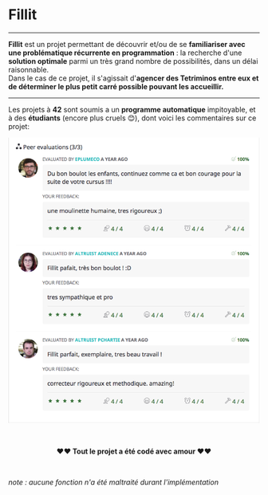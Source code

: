 # Fillit

------
**Fillit** est un projet permettant de découvrir et/ou de se **familiariser avec une problématique récurrente en programmation** : la recherche d'une **solution optimale** parmi un très grand nombre de possibilités, dans un délai raisonnable.</br>Dans le cas de ce projet, il s'agissait d'**agencer des Tetriminos entre eux et de déterminer le plus petit carré possible pouvant les accueillir.**

------
Les projets à **42** sont soumis a un **programme automatique** impitoyable, et à des **étudiants** (encore plus cruels 😊), dont voici les commentaires sur ce projet:


![alt image](https://github.com/mehdiSuperDev/Fillit/blob/master/images/peer_correcting.png)





</br>
<p align="center"><strong>❤️❤️ Tout le projet a été codé avec amour </strong>❤️❤️</p>

</br>
<p "style=font-size:3px;"><em>note : aucune fonction n'a été maltraité durant l'implémentation</em></p>
